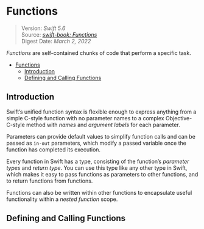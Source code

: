 # Functions

> Version: *Swift 5.6*  
> Source: [*swift-book: Functions*](https://docs.swift.org/swift-book/LanguageGuide/Functions.html)  
> Digest Date: *March 2, 2022*  

*Functions* are self-contained chunks of code that perform a specific task.

- [Functions](#functions)
  - [Introduction](#introduction)
  - [Defining and Calling Functions](#defining-and-calling-functions)

## Introduction

Swift’s unified function syntax is flexible enough to express anything from a simple C-style function with no parameter names to a complex Objective-C-style method with *names* and *argument labels* for each parameter.

Parameters can provide default values to simplify function calls and can be passed as `in-out` parameters, which modify a passed variable once the function has completed its execution.

Every function in Swift has a type, consisting of the function’s *parameter types* and *return type*. You can use this type like any other type in Swift, which makes it easy to pass functions as parameters to other functions, and to return functions from functions.

Functions can also be written within other functions to encapsulate useful functionality within a *nested function* scope.

## Defining and Calling Functions


